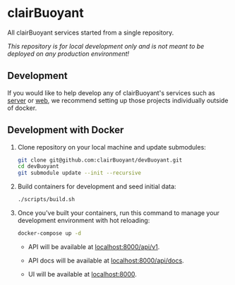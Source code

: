 # clairBuoyant

All clairBuoyant services started from a single repository.

_This repository is for local development only and is not meant to be deployed on any production environment!_

## Development

If you would like to help develop any of clairBuoyant's services such as [server](https://www.github.com/clairBuoyant/server) or [web](https://www.github.com/clairBuoyant/web), we recommend setting up those projects individually outside of docker.

## Development with Docker

1. Clone repository on your local machine and update submodules:

   ```bash
   git clone git@github.com:clairBuoyant/devBuoyant.git
   cd devBuoyant
   git submodule update --init --recursive
   ```

2. Build containers for development and seed initial data:

   ```bash
   ./scripts/build.sh
   ```

3. Once you've built your containers, run this command to manage your development environment with hot reloading:

   ```bash
   docker-compose up -d
   ```

   - API will be available at [localhost:8000/api/v1](http://localhost:8000/api/).

   - API docs will be available at [localhost:8000/api/docs](http://localhost:8000/api/docs).

   - UI will be available at [localhost:8000](http://localhost:8000/).
